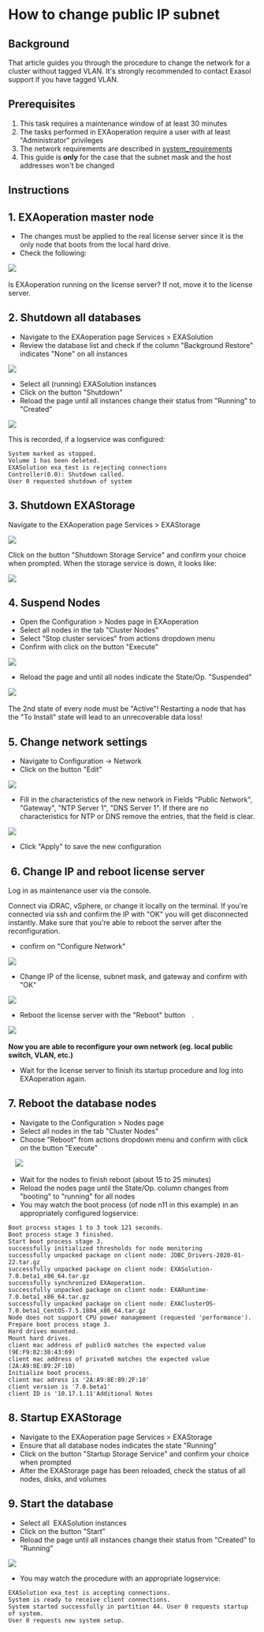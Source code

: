 # How to change public IP subnet 
## Background

That article guides you through the procedure to change the network for a cluster without tagged VLAN. It's strongly recommended to contact Exasol support if you have tagged VLAN. 

## Prerequisites

1. This task requires a maintenance window of at least 30 minutes
2. The tasks performed in EXAoperation require a user with at least "Administrator" privileges
3. The network requirements are described in [system_requirements](https://docs-test.exasol.com/6.1/administration/on-premise/installation/system_requirements.htm)
4. This guide is **only** for the case that the subnet mask and the host addresses won't be changed

## Instructions

## 1. EXAoperation master node

* The changes must be applied to the real license server since it is the only node that boots from the local hard drive.
* Check the following:

![](images/1.1_Check__EXAoperation.PNG) 

Is EXAoperation running on the license server? If not, move it to the license server.

## 2. Shutdown all databases

* Navigate to the EXAoperation page Services > EXASolution
* Review the database list and check if the column "Background Restore" indicates "None" on all instances

![](images/2.1_Shutdown_DB.PNG)

* Select all (running) EXASolution instances
* Click on the button "Shutdown"
* Reload the page until all instances change their status from "Running" to "Created"

![](images/2.2_DB_offline.PNG)

This is recorded, if a logservice was configured: 

```
System marked as stopped.  
Volume 1 has been deleted.  
EXASolution exa_test is rejecting connections  
Controller(0.0): Shutdown called.  
User 0 requested shutdown of system
```
## 3. Shutdown EXAStorage

Navigate to the EXAoperation page Services > EXAStorage 

![](images/3.1_shutdown_Storage.PNG)  

Click on the button "Shutdown Storage Service" and confirm your choice when prompted. When the storage service is down, it looks like:

![](images/3.2_Storage_Offline.PNG)

## 4. Suspend Nodes

* Open the Configuration > Nodes page in EXAoperation
* Select all nodes in the tab "Cluster Nodes"
* Select "Stop cluster services" from actions dropdown menu
* Confirm with click on the button "Execute"

![](images/4.1_suspend_nodes.PNG)  

* Reload the page and until all nodes indicate the State/Op. "Suspended"

![](images/4.2_nodes_suspended.PNG)  

The 2nd state of every node must be "Active"! Restarting a node that has the "To Install" state will lead to an unrecoverable data loss!

## 5. Change network settings

* Navigate to Configuration -> Network
* Click on the button "Edit"

![](images/5.1_edit_Network.PNG)

* Fill in the characteristics of the new network in Fields "Public Network", "Gateway", "NTP Server 1", "DNS Server 1". If there are no characteristics for NTP or DNS remove the entries, that the field is clear.

![](images/5.2.network_edited.PNG)

* Click "Apply" to save the new configuration

##  6. Change IP and reboot license server

Log in as maintenance user via the console.

Connect via iDRAC, vSphere, or change it locally on the terminal. If you're connected via ssh and confirm the IP with "OK" you will get disconnected instantly. Make sure that you're able to reboot the server after the reconfiguration.

* confirm on "Configure Network"

![](images/6.1_change_IP_LIC.PNG)

* Change IP of the license, subnet mask, and gateway and confirm with "OK"

![](images/6.2_change_IP.PNG)

* Reboot the license server with the "Reboot" button .

![](images/6.3_Reboot.PNG) 

**Now you are able to reconfigure your own network (eg. local public switch, VLAN, etc.)** 

* Wait for the license server to finish its startup procedure and log into EXAoperation again.

## 7. Reboot the database nodes

* Navigate to the Configuration > Nodes page
* Select all nodes in the tab "Cluster Nodes"
* Choose "Reboot" from actions dropdown menu and confirm with click on the button "Execute"

 ![](images/7.1_Reboot_nodes.PNG)

* Wait for the nodes to finish reboot (about 15 to 25 minutes)
* Reload the nodes page until the State/Op. column changes from "booting" to "running" for all nodes
* You may watch the boot process (of node n11 in this example) in an appropriately configured logservice:


```
Boot process stages 1 to 3 took 121 seconds.  
Boot process stage 3 finished.  
Start boot process stage 3.  
successfully initialized thresholds for node monitoring  
successfully unpacked package on client node: JDBC_Drivers-2020-01-22.tar.gz  
successfully unpacked package on client node: EXASolution-7.0.beta1_x86_64.tar.gz  
successfully synchronized EXAoperation.  
successfully unpacked package on client node: EXARuntime-7.0.beta1_x86_64.tar.gz  
successfully unpacked package on client node: EXAClusterOS-7.0.beta1_CentOS-7.5.1804_x86_64.tar.gz  
Node does not support CPU power management (requested 'performance').  
Prepare boot process stage 3.  
Hard drives mounted.  
Mount hard drives.  
client mac address of public0 matches the expected value (9E:F9:82:38:43:69)  
client mac address of private0 matches the expected value (2A:A9:8E:89:2F:10)  
Initialize boot process.  
client mac adress is '2A:A9:8E:89:2F:10'  
client version is '7.0.beta1'  
client ID is '10.17.1.11'Additional Notes
```
## 8. Startup EXAStorage

* Navigate to the EXAoperation page Services > EXAStorage
* Ensure that all database nodes indicates the state "Running"
* Click on the button "Startup Storage Service" and confirm your choice when prompted
* After the EXAStorage page has been reloaded, check the status of all nodes, disks, and volumes

## 9. Start the database

* Select all  EXASolution instances
* Click on the button "Start"
* Reload the page until all instances change their status from "Created" to "Running"

![](images/8.1_Start_DB.PNG)

* You may watch the procedure with an appropriate logservice:


```
EXASolution exa_test is accepting connections. 
System is ready to receive client connections. 
System started successfully in partition 44. User 0 requests startup of system. 
User 0 requests new system setup.
```
